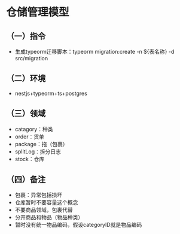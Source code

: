 # 仓储管理模型

## （一）指令
- 生成typeorm迁移脚本：typeorm migration:create -n ${表名称} -d src/migration

## （二）环境
- nestjs+typeorm+ts+postgres

## （三）领域
- catagory：种类
- order：货单
- package：拖（包裹）
- splitLog：拆分日志
- stock：仓库

## （四）备注
- 包裹：异常包括损坏
- 仓库暂时不要容量这个概念
- 不要商品领域，包裹代替
- 分开商品和物品（物品种类）
- 暂时没有统一物品编码，假设categoryID就是物品编码